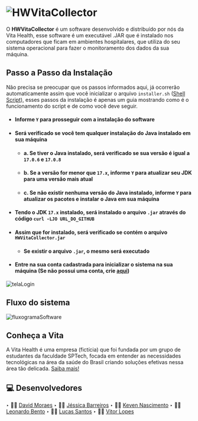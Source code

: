 # ![HWVitaCollector](https://github.com/vita-sptech/HWVitaCollector/assets/125743142/7b4d0ba7-f0df-4dfc-a028-9502548a16b7)
O <b>HWVitaCollector</b> é um software desenvolvido e distribuído por nós da Vita Health, esse software é um executável .JAR que é instalado nos computadores que ficam em ambientes hospitalares, que utiliza do seu sistema operacional para fazer o monitoramento dos dados da sua máquina.

## Passo a Passo da Instalação
Não precisa se preocupar que os passos informados aqui, já ocorrerão automaticamente assim que você inicializar o arquivo `installer.sh` (<a href="./installer.sh">Shell Script</a>), esses passos da instalação é apenas um guia mostrando como é o funcionamento do script e de como você deve seguir.
- #### Informe `Y` para prosseguir com a instalação do software
- #### Será verificado se você tem qualquer instalação do Java instalado em sua máquina
    - #### a. Se tiver o Java instalado, será verificado se sua versão é igual a `17.0.6` e `17.0.8`
    - #### b. Se a versão for menor que `17.x`, informe `Y` para atualizar seu JDK para uma versão mais atual
    - #### c. Se não existir nenhuma versão do Java instalado, informe `Y` para <b>atualizar</b> os pacotes e <b>instalar</b> o Java em sua máquina
- #### Tendo o JDK `17.x` instalado, será instalado o arquivo `.jar` através do código `curl -LJO URL_DO_GITHUB`
- #### Assim que for instalado, será verificado se contém o arquivo `HWVitaCollector.jar`
    - #### Se existir o arquivo `.jar`, o mesmo será executado
- #### Entre na sua conta cadastrada para inicializar o sistema na sua máquina (Se não possui uma conta, crie <a href="https://github.com/vita-sptech/idleCare-website">aqui</a>)
![telaLogin](https://github.com/vita-sptech/HWVitaCollector/assets/125743142/41a6c0e8-5e6a-4205-8052-a73b1bb69dfd)

## Fluxo do sistema
![fluxogramaSoftware](https://github.com/vita-sptech/HWVitaCollector/assets/125743142/f0de6fb7-f64d-483d-9d3f-21bad8ce3654)

## Conheça a Vita
A Vita Health é uma empresa (fictícia) que foi fundada por um grupo de estudantes da faculdade SPTech, focada em entender as necessidades tecnológicas na área da saúde do Brasil criando soluções efetivas nessa área tão delicada.
<a href="https://github.com/vita-sptech">Saiba mais!</a>

## 💻 Desenvolvedores
‣ 👨‍🚀 [David Moraes](https://github.com/Davidnmsilva)
‣ 👨‍🚀 [Jéssica Barreiros](https://github.com/jessicabarreirosm)
‣ 👨‍🚀 [Keven Nascimento](https://github.com/kevenhistolino)
‣ 👨‍🚀 [Leonardo Bento](https://github.com/leopls07)
‣ 👨‍🚀 [Lucas Santos](https://github.com/lucasgianine)
‣ 👨‍🚀 [Vitor Lopes](https://github.com/VitorLpsDias)